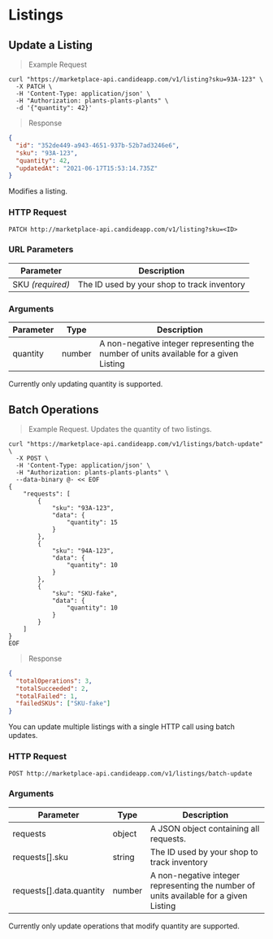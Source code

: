 # Listings

## Update a Listing

> Example Request

```shell
curl "https://marketplace-api.candideapp.com/v1/listing?sku=93A-123" \
  -X PATCH \
  -H 'Content-Type: application/json' \
  -H "Authorization: plants-plants-plants" \
  -d '{"quantity": 42}'
```

> Response

```json
{
  "id": "352de449-a943-4651-937b-52b7ad3246e6",
  "sku": "93A-123",
  "quantity": 42,
  "updatedAt": "2021-06-17T15:53:14.735Z"
}
```

Modifies a listing.

### HTTP Request

`PATCH http://marketplace-api.candideapp.com/v1/listing?sku=<ID>`

### URL Parameters

| Parameter        | Description                                 |
| ---------------- | ------------------------------------------- |
| SKU _(required)_ | The ID used by your shop to track inventory |

### Arguments

| Parameter | Type   | Description                                                                           |
| --------- | ------ | ------------------------------------------------------------------------------------- |
| quantity  | number | A non-negative integer representing the number of units available for a given Listing |

<aside class="notice">
Currently only updating quantity is supported.
</aside>

## Batch Operations

> Example Request. Updates the quantity of two listings.

```shell
curl "https://marketplace-api.candideapp.com/v1/listings/batch-update" \
  -X POST \
  -H 'Content-Type: application/json' \
  -H "Authorization: plants-plants-plants" \
  --data-binary @- << EOF
{
	"requests": [
		{
			"sku": "93A-123",
			"data": {
				"quantity": 15
			}
		},
		{
			"sku": "94A-123",
			"data": {
				"quantity": 10
			}
		},
		{
			"sku": "SKU-fake",
			"data": {
				"quantity": 10
			}
		}
	]
}
EOF
```

> Response

```json
{
  "totalOperations": 3,
  "totalSucceeded": 2,
  "totalFailed": 1,
  "failedSKUs": ["SKU-fake"]
}
```

You can update multiple listings with a single HTTP call using batch updates.

### HTTP Request

`POST http://marketplace-api.candideapp.com/v1/listings/batch-update`

### Arguments

| Parameter                | Type   | Description                                                                           |
| ------------------------ | ------ | ------------------------------------------------------------------------------------- |
| requests                 | object | A JSON object containing all requests.                                                |
| requests[].sku           | string | The ID used by your shop to track inventory                                           |
| requests[].data.quantity | number | A non-negative integer representing the number of units available for a given Listing |

<aside class="notice">
Currently only update operations that modify quantity are supported.
</aside>
